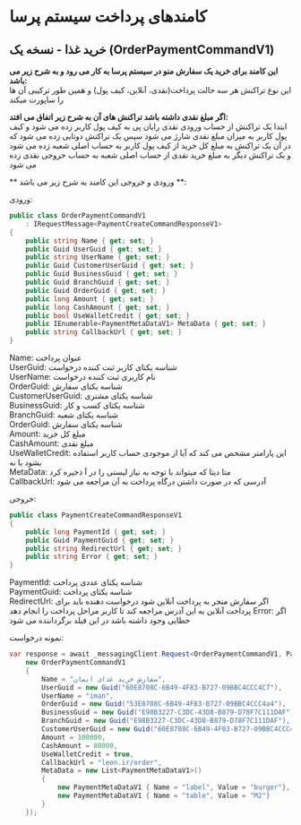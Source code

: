 # کامندهای پرداخت سیستم پرسا

## خرید غذا - نسخه یک (OrderPaymentCommandV1)

**این کامند برای خرید یک سفارش منو در سیستم پرسا به کار می رود و به شرح زیر می باشد:**  
این نوع تراکنش هر سه حالت پرداخت(نقدی، آنلاین، کیف پول) و همین طور ترکیبی آن ها را ساپورت میکند

**اگر مبلغ نقدی داشته باشد تراکنش های آن به شرح زیر اتفاق می افتد:**  
ابتدا یک تراکنش از حساب ورودی نقدی رایان پی به کیف پول کاربر زده می شود و کیف پول کاربر به میزان مبلغ نقدی شارژ می شود
سپس یک تراکنش دوتایی زده می شود که در آن یک تراکنش به مبلغ کل خرید از کیف پول کاربر به حساب اصلی شعبه زده می شود و یک تراکنش دیگر به مبلغ خرید نقدی از حساب اصلی شعبه به حساب خروجی نقدی زده می شود

** ورودی و خروجی این کامند به شرح زیر می باشد **:

ورودی:

```cs
public class OrderPaymentCommandV1 
    : IRequestMessage<PaymentCreateCommandResponseV1>
{
    public string Name { get; set; }
    public Guid UserGuid { get; set; }
    public string UserName { get; set; }
    public Guid CustomerUserGuid { get; set; }
    public Guid BusinessGuid { get; set; }
    public Guid BranchGuid { get; set; }
    public Guid OrderGuid { get; set; }
    public long Amount { get; set; }
    public long CashAmount { get; set; }
    public bool UseWalletCredit { get; set; }
    public IEnumerable<PaymentMetaDataV1> MetaData { get; set; }
    public string CallbackUrl { get; set; }
}
```

Name: عنوان پرداخت  
UserGuid: شناسه یکتای کاربر ثبت کننده درخواست  
UserName: نام کاربری ثبت کننده درخواست  
OrderGuid: شناسه یکتای سفارش  
CustomerUserGuid: شناسه یکتای مشتری  
BusinessGuid: شناسه یکتای کسب و کار  
BranchGuid: شناسه یکتای شعبه  
OrderGuid: شناسه یکتای سفارش  
Amount: مبلغ کل خرید  
CashAmount: مبلغ نقدی  
UseWalletCredit: این پارامتر مشخص می کند که آیا از موجودی حساب کاربر استفاده بشود یا نه  
MetaData: متا دیتا که میتواند با توجه به نیاز لیستی را در آ ذخیره کرد  
CallbackUrl: آدرسی که در صورت داشتن درگاه پرداخت به آن مراجعه می شود  

خروجی:

```cs
public class PaymentCreateCommandResponseV1
{
    public long PaymentId { get; set; }
    public Guid PaymentGuid { get; set; }
    public string RedirectUrl { get; set; }
    public string Error { get; set; }
}
```

PaymentId: شناسه یکتای عددی پرداخت  
PaymentGuid: شناسه یکتای پرداخت  
RedirectUrl: اگر سفارش منجر به پرداخت آنلاین شود درخواست دهنده باید برای پرداخت آنلاین به این آدرس مراجعه کند تا کاربر مراحل پرداخت را انجام دهد
Error: اگر خطایی وجود داشته باشد در این فیلد برگرداننده می شود

نمونه درخواست:

```cs
var response = await _messagingClient.Request<OrderPaymentCommandV1, PaymentCreateCommandResponseV1>(
    new OrderPaymentCommandV1
    {
        Name = "سفارش خرید غذای ایمان",
        UserGuid = new Guid("60E8708C-6B49-4F83-B727-09BBC4CCC4C7"),
        UserName = "iman",
        OrderGuid = new Guid("53E8708C-6B49-4F83-B727-09BBC4CCC4a4"),
        BusinessGuid = new Guid("E98B3227-C3DC-43D8-B879-D78F7C111DAF"),
        BranchGuid = new Guid("E98B3227-C3DC-43D8-B879-D78F7C111DAF"),
        CustomerUserGuid = new Guid("60E8708C-6B49-4F83-B727-09BBC4CCC4C7"),
        Amount = 100000,
        CashAmount = 80000,
        UseWalletCredit = true,
        CallbackUrl = "leon.ir/order",
        MetaData = new List<PaymentMetaDataV1>()
        {
            new PaymentMetaDataV1 { Name = "label", Value = "burger"},
            new PaymentMetaDataV1 { Name = "table", Value = "M2"}
        }
    });
```
